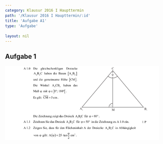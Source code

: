 ```yaml
---
category: Klausur 2016 I Haupttermin
path: '/Klausur 2016 I Haupttermin/:id'
title: 'Aufgabe A1'
type: 'Aufgabe'

layout: nil
---
```


## Aufgabe 1

<img src="./Aufgabenstellungen/2016_mi_ht/2016_mi_ht_a1_1.png">
